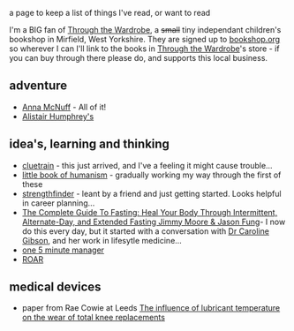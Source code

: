 a page to keep a list of things I've read, or want to read

I'm a BIG fan of [Through the Wardrobe](https://www.throughthewardrobebooks.co.uk/), a ~~small~~ tiny independant children's bookshop in Mirfield, West Yorkshire. They are signed up to [bookshop.org](https://uk.bookshop.org/) so wherever I can I'll link to the books in [Through the Wardrobe](https://uk.bookshop.org/shop/WardrobeBooks)'s store - if you can buy through there please do, and supports this local business.

## adventure
* [Anna McNuff](https://www.annamcnuff.com/) - All of it!
* [Alistair Humphrey's](https://alastairhumphreys.com/)

## idea's, learning and thinking
* [cluetrain](https://alastairhumphreys.com/) - this just arrived, and I've a feeling it might cause trouble...
* [little book of humanism](https://humanists.uk/the-little-book-series/) - gradually working my way through the first of these
* [strengthfinder]([https://store.gallup.com/p/en-gb/10386/strengthsfinder-2.0-(e-book)](https://uk.bookshop.org/p/books/strengthsfinder-2-0-gallup/4091449?ean=9781595620156)) - leant by a friend and just getting started. Looks helpful in career planning...
* [The Complete Guide To Fasting: Heal Your Body Through Intermittent, Alternate-Day, and Extended Fasting
Jimmy Moore & Jason Fung](https://uk.bookshop.org/p/books/the-complete-guide-to-fasting-heal-your-body-through-intermittent-alternate-day-and-extended-fasting-jimmy-moore/4498809?ean=9781628600018)- I now do this every day, but it started with a conversation with [Dr Caroline Gibson](https://www.drcarolinegibson.com/), and her work in lifesytle medicine...
* [one 5 minute manager](https://uk.bookshop.org/p/books/the-new-one-minute-manager-kenneth-blanchard/3197887?ean=9780008128043)
* [ROAR](https://uk.bookshop.org/p/books/roar-how-to-match-your-food-and-fitness-to-your-unique-female-physiology-for-optimum-performance-great-health-and-a-strong-l-stacy-sims/3989793?ean=9781623366865)

## medical devices
* paper from Rae Cowie at Leeds [The influence of lubricant temperature on the wear of total knee replacements](https://ietresearch.onlinelibrary.wiley.com/doi/full/10.1049/bsb2.12061)
